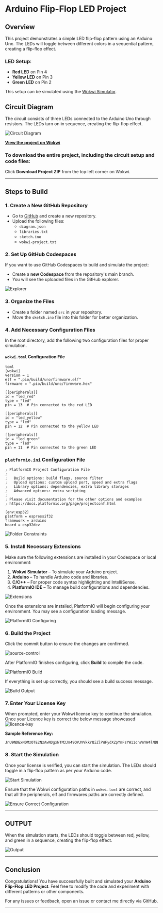 # Arduino Flip-Flop LED Project

## Overview

This project demonstrates a simple LED flip-flop pattern using an Arduino Uno. The LEDs will toggle between different colors in a sequential pattern, creating a flip-flop effect.

### LED Setup:
- **Red LED** on Pin 4
- **Yellow LED** on Pin 3
- **Green LED** on Pin 2

This setup can be simulated using the [Wokwi Simulator](https://wokwi.com/projects/414964657985674241).

## Circuit Diagram

The circuit consists of three LEDs connected to the Arduino Uno through resistors. The LEDs turn on in sequence, creating the flip-flop effect.

![Circuit Diagram](https://github.com/Aruvi-B/arduino-flip-flop-led/blob/main/Images/circuit-diagram.png?raw=true)

[**View the project on Wokwi**](https://wokwi.com/projects/414964657985674241)

### To download the entire project, including the circuit setup and code files:
Click **Download Project ZIP** from the top left corner on Wokwi.

---

## Steps to Build

### 1. Create a New GitHub Repository

- Go to [GitHub](https://github.com/) and create a new repository.
- Upload the following files:
  - `diagram.json`
  - `libraries.txt`
  - `sketch.ino`
  - `wokwi-project.txt`

### 2. Set Up GitHub Codespaces

If you want to use GitHub Codespaces to build and simulate the project:

- Create a **new Codespace** from the repository's main branch.
- You will see the uploaded files in the GitHub explorer.

![Explorer](https://github.com/Aruvi-B/arduino-flip-flop-led/blob/main/Images/Explorer.png?raw=true)

### 3. Organize the Files

- Create a folder named `src` in your repository.
- Move the `sketch.ino` file into this folder for better organization.

### 4. Add Necessary Configuration Files

In the root directory, add the following two configuration files for proper simulation.

#### `wokwi.toml` Configuration File

```
toml
[wokwi]
version = 1
elf = ".pio/build/uno/firmware.elf"
firmware = ".pio/build/uno/firmware.hex"

[[peripherals]]
id = "led_red"
type = "led"
pin = 13  # Pin connected to the red LED

[[peripherals]]
id = "led_yellow"
type = "led"
pin = 12  # Pin connected to the yellow LED

[[peripherals]]
id = "led_green"
type = "led"
pin = 11  # Pin connected to the green LED
```
### `platformio.ini` Configuration File

```
; PlatformIO Project Configuration File
;
;   Build options: build flags, source filter
;   Upload options: custom upload port, speed and extra flags
;   Library options: dependencies, extra library storages
;   Advanced options: extra scripting
;
; Please visit documentation for the other options and examples
; https://docs.platformio.org/page/projectconf.html

[env:esp32]
platform = espressif32
framework = arduino
board = esp32dev
```
![Folder Constraints](https://github.com/Aruvi-B/arduino-flip-flop-led/blob/main/Images/add%20two%20files.png, "Folder Constraints")
### 5. Install Necessary Extensions

Make sure the following extensions are installed in your Codespace or local environment:

1. **Wokwi Simulator** – To simulate your Arduino project.
2. **Arduino** – To handle Arduino code and libraries.
3. **C/C++** – For proper code syntax highlighting and IntelliSense.
4. **PlatformIO IDE** – To manage build configurations and dependencies.

![Extensions](https://github.com/Aruvi-B/arduino-flip-flop-led/blob/main/Images/Extenstions.png?raw=true)

Once the extensions are installed, PlatformIO will begin configuring your environment. You may see a configuration loading message.

![PlatformIO Configuring](https://github.com/Aruvi-B/arduino-flip-flop-led/blob/main/Images/platformio-configuring.png?raw=true)

### 6. Build the Project
Click the commit button to ensure the changes are confirmed.

![source-control](https://github.com/Aruvi-B/arduino-flip-flop-led/blob/main/Images/source-control.png?raw=true)

After PlatformIO finishes configuring, click **Build** to compile the code.

![PlatformIO Build](https://github.com/Aruvi-B/arduino-flip-flop-led/blob/main/Images/platformio-build.png?raw=true)

If everything is set up correctly, you should see a build success message.

![Build Output](https://github.com/Aruvi-B/arduino-flip-flop-led/blob/main/Images/build-output.png?raw=true)

### 7. Enter Your License Key

When prompted, enter your Wokwi license key to continue the simulation.
Once your Licence key is correct the below message showcased
![licence-key](https://github.com/Aruvi-B/arduino-flip-flop-led/blob/main/Images/licence-key.png?raw=true)

**Sample Reference Key:**
```
JnU9NDExNDMzOTE2NzAwNDgxNTM3Jm49QVJVVkkrQiZlPWFydXZpYmFsYW11cnVnYW4lNDBnbWFpbC5jb20meD0yMDI0MTIxOQDUGJjn9WS08KhQ1wqeo5hdL3e7YQBWpa2jQn5fFH5vC02cUWu561snpiR9XLkR_StBSXRv7j3DL34qMqmueEKSN3mG_P1QVlYK0UlhOScWEhgT1ZD3844r_S3IBcFKxAvg4fIbsX8388iPvgSCrBQNXzjxVS_Pk_PKUtc0eGsxY3pAfdNvl5MTMKuzIjneS8q3jYunrtkvMA30tCj_SZbCGj5eHJGlYkZ9IiSvAegqTkx2mBdDnhph0EyVVuYcITF9wEBAYKRQVisTNCtw_P8SSGZNcBZM4rCdeponWyQzYGzGu5_Sw3U51ZXB7_Sb0k7UAEncvYNuITgr85J_S2C3cwmG7r7z_SL

```

### 8. Start the Simulation

Once your license is verified, you can start the simulation. The LEDs should toggle in a flip-flop pattern as per your Arduino code.

![Start Simulation](https://github.com/Aruvi-B/arduino-flip-flop-led/blob/main/Images/start-simulation.png?raw=true)

Ensure that the Wokwi configuration paths in `wokwi.toml` are correct, and that all the peripherals, elf and firmwares paths are correctly defined.

![Ensure Correct Configuration](https://github.com/Aruvi-B/arduino-flip-flop-led/blob/main/Images/ensure.png?raw=true)

---

## OUTPUT

When the simulation starts, the LEDs should toggle between red, yellow, and green in a sequence, creating the flip-flop effect.

![Output](https://github.com/Aruvi-B/arduino-flip-flop-led/blob/main/Images/output.png?raw=true)

---

## Conclusion

Congratulations! You have successfully built and simulated your **Arduino Flip-Flop LED Project**. Feel free to modify the code and experiment with different patterns or other components.

For any issues or feedback, open an issue or contact me directly via GitHub.

---
